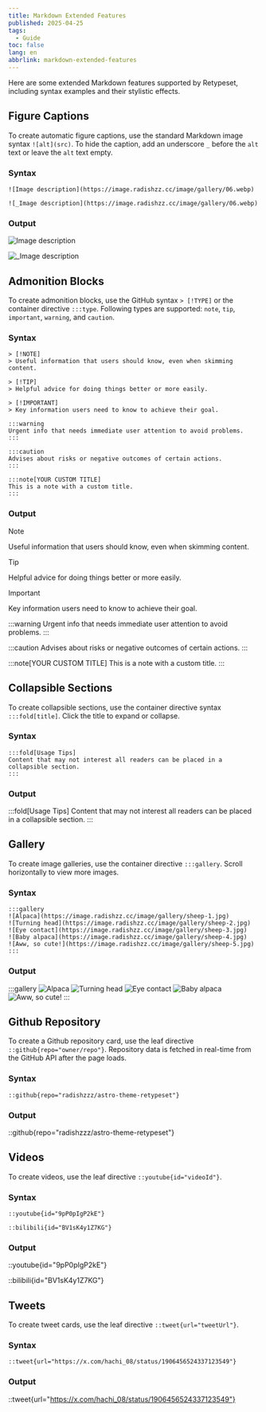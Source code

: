 ```yaml
---
title: Markdown Extended Features
published: 2025-04-25
tags:
  - Guide
toc: false
lang: en
abbrlink: markdown-extended-features
---
```


Here are some extended Markdown features supported by Retypeset, including syntax examples and their stylistic effects.

## Figure Captions

To create automatic figure captions, use the standard Markdown image syntax `![alt](src)`. To hide the caption, add an underscore `_` before the `alt` text or leave the `alt` text empty.

### Syntax

```
![Image description](https://image.radishzz.cc/image/gallery/06.webp)

![_Image description](https://image.radishzz.cc/image/gallery/06.webp)
```

### Output

![Image description](https://image.radishzz.cc/image/gallery/06.webp)

![_Image description](https://image.radishzz.cc/image/gallery/06.webp)

## Admonition Blocks

To create admonition blocks, use the GitHub syntax `> [!TYPE]` or the container directive `:::type`. Following types are supported: `note`, `tip`, `important`, `warning`, and `caution`.

### Syntax

```
> [!NOTE]
> Useful information that users should know, even when skimming content.

> [!TIP]
> Helpful advice for doing things better or more easily.

> [!IMPORTANT]
> Key information users need to know to achieve their goal.

:::warning
Urgent info that needs immediate user attention to avoid problems.
:::

:::caution
Advises about risks or negative outcomes of certain actions.
:::

:::note[YOUR CUSTOM TITLE]
This is a note with a custom title.
:::
```

### Output

> [!NOTE]
> Useful information that users should know, even when skimming content.

> [!TIP]
> Helpful advice for doing things better or more easily.

> [!IMPORTANT]
> Key information users need to know to achieve their goal.

:::warning
Urgent info that needs immediate user attention to avoid problems.
:::

:::caution
Advises about risks or negative outcomes of certain actions.
:::

:::note[YOUR CUSTOM TITLE]
This is a note with a custom title.
:::

## Collapsible Sections

To create collapsible sections, use the container directive syntax `:::fold[title]`. Click the title to expand or collapse.

### Syntax

```
:::fold[Usage Tips]
Content that may not interest all readers can be placed in a collapsible section.
:::
```

### Output

:::fold[Usage Tips]
Content that may not interest all readers can be placed in a collapsible section.
:::

## Gallery

To create image galleries, use the container directive `:::gallery`. Scroll horizontally to view more images.

### Syntax

```
:::gallery
![Alpaca](https://image.radishzz.cc/image/gallery/sheep-1.jpg)
![Turning head](https://image.radishzz.cc/image/gallery/sheep-2.jpg)
![Eye contact](https://image.radishzz.cc/image/gallery/sheep-3.jpg)
![Baby alpaca](https://image.radishzz.cc/image/gallery/sheep-4.jpg)
![Aww, so cute!](https://image.radishzz.cc/image/gallery/sheep-5.jpg)
:::
```

### Output

:::gallery
![Alpaca](https://image.radishzz.cc/image/gallery/sheep-1.jpg)
![Turning head](https://image.radishzz.cc/image/gallery/sheep-2.jpg)
![Eye contact](https://image.radishzz.cc/image/gallery/sheep-3.jpg)
![Baby alpaca](https://image.radishzz.cc/image/gallery/sheep-4.jpg)
![Aww, so cute!](https://image.radishzz.cc/image/gallery/sheep-5.jpg)
:::

## Github Repository

To create a Github repository card, use the leaf directive `::github{repo="owner/repo"}`. Repository data is fetched in real-time from the GitHub API after the page loads.

### Syntax

```
::github{repo="radishzzz/astro-theme-retypeset"}
```

### Output

::github{repo="radishzzz/astro-theme-retypeset"}

## Videos

To create videos, use the leaf directive `::youtube{id="videoId"}`.

### Syntax

```
::youtube{id="9pP0pIgP2kE"}

::bilibili{id="BV1sK4y1Z7KG"}
```

### Output

::youtube{id="9pP0pIgP2kE"}

::bilibili{id="BV1sK4y1Z7KG"}

## Tweets

To create tweet cards, use the leaf directive `::tweet{url="tweetUrl"}`.

### Syntax

```
::tweet{url="https://x.com/hachi_08/status/1906456524337123549"}
```

### Output

::tweet{url="https://x.com/hachi_08/status/1906456524337123549"}
